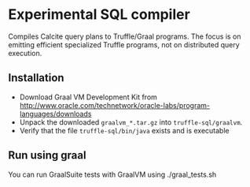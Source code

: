 # Experimental SQL compiler

Compiles Calcite query plans to Truffle/Graal programs.
The focus is on emitting efficient specialized Truffle programs, not on distributed query execution.

## Installation

* Download Graal VM Development Kit from
  http://www.oracle.com/technetwork/oracle-labs/program-languages/downloads
* Unpack the downloaded `graalvm_*.tar.gz` into `truffle-sql/graalvm`.
* Verify that the file `truffle-sql/bin/java` exists and is executable

## Run using graal

You can run GraalSuite tests with GraalVM using ./graal_tests.sh